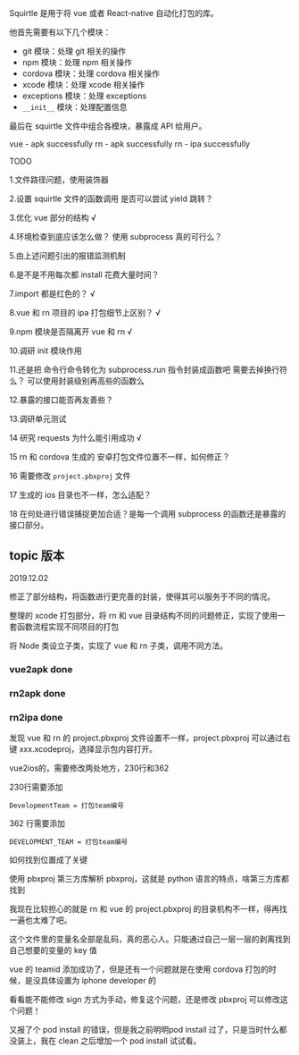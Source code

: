 Squirtle 是用于将 vue 或者 React-native 自动化打包的库。

他首先需要有以下几个模块：

+ git 模块：处理 git 相关的操作
+ npm 模块：处理 npm 相关操作
+ cordova 模块：处理 cordova 相关操作
+ xcode 模块：处理 xcode 相关操作
+ exceptions 模块：处理 exceptions
+ `__init__` 模块：处理配置信息

最后在 squirtle 文件中组合各模块，暴露成 API 给用户。

vue - apk successfully
rn - apk successfully
rn - ipa successfully

TODO

1.文件路径问题，使用装饰器

2.设置 squirtle 文件的函数调用 是否可以尝试 yield 跳转？

3.优化 vue 部分的结构 √

4.环境检查到底应该怎么做？ 使用 subprocess 真的可行么？

5.由上述问题引出的报错监测机制

6.是不是不用每次都 install 花费大量时间？ 

7.import 都是红色的？ √

8.vue 和 rn 项目的 ipa 打包细节上区别？ √

9.npm 模块是否隔离开 vue 和 rn √

10.调研 init 模块作用

11.还是把 命令行命令转化为 subprocess.run 指令封装成函数吧 需要去掉换行符么？ 可以使用封装级别再高些的函数么

12.暴露的接口能否再友善些？

13.调研单元测试

14 研究 requests 为什么能引用成功 √

15 rn 和 cordova 生成的 安卓打包文件位置不一样，如何修正？

16 需要修改 `project.pbxproj` 文件

17 生成的 ios 目录也不一样，怎么适配？

18 在何处进行错误捕捉更加合适？是每一个调用 subprocess 的函数还是暴露的接口部分。


## topic 版本

2019.12.02

修正了部分结构，将函数进行更完善的封装，使得其可以服务于不同的情况。

整理的 xcode 打包部分，将 rn 和 vue 目录结构不同的问题修正，实现了使用一套函数流程实现不同项目的打包

将 Node 类设立子类，实现了 vue 和 rn 子类，调用不同方法。

### vue2apk done
### rn2apk done
### rn2ipa done



发现 vue 和 rn 的 project.pbxproj 文件设置不一样，project.pbxproj 可以通过右键 xxx.xcodeproj，选择显示包内容打开。

vue2ios的，需要修改两处地方，230行和362

230行需要添加
```
DevelopmentTeam = 打包team编号
```

362 行需要添加
```
DEVELOPMENT_TEAM = 打包team编号
```
如何找到位置成了关键


使用 pbxproj 第三方库解析 pbxproj，这就是 python 语言的特点，啥第三方库都找到

我现在比较担心的就是 rn 和 vue 的 project.pbxproj 的目录机构不一样，得再找一遍也太难了吧。

这个文件里的变量名全部是乱码，真的恶心人。只能通过自己一层一层的剥离找到自己想要的变量的 key 值

vue 的 teamid 添加成功了，但是还有一个问题就是在使用 cordova 打包的时候，是没具体设置为 iphone developer 的

看看能不能修改 sign 方式为手动，修复这个问题，还是修改 pbxproj 可以修改这个问题！

又报了个 pod install 的错误，但是我之前明明pod install 过了，只是当时什么都没装上，我在 clean 之后增加一个 pod install 试试看。